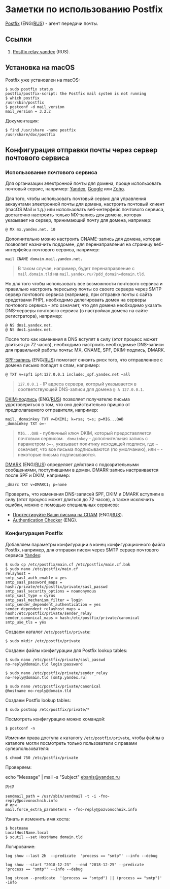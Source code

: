 # Заметки по использованию Postfix

[Postfix](https://en.wikipedia.org/wiki/Postfix) (ENG/[RUS](https://ru.wikipedia.org/wiki/Postfix)) - агент передачи почты.

<!--ts-->
<!--te-->

<a id="links"></a>
## Ссылки

1. [Postfix relay yandex](https://help.ubuntu.ru/wiki/postfix_relay_yandex) (RUS).

<a id="installation"></a>
## Установка на macOS

Postfix уже установлен на macOS:

	$ sudo postfix status
	postfix/postfix-script: the Postfix mail system is not running
	$ which postfix
	/usr/sbin/postfix
	$ postconf -d mail_version
	mail_version = 3.2.2
	
Документация:

	$ find /usr/share -name postfix
	/usr/share/doc/postfix

<a id="configuration"></a>	
## Конфигурация отправки почты через сервер почтового сервиса

### Использование почтового сервиса

Для организации электронной почты для домена, проще использовать почтовый сервис, например: [Yandex](https://yandex.ru/support/pdd/), [Google](https://support.google.com/a#topic=2426592) или [Zoho](https://www.zoho.com/mail/help/).

Для того, чтобы использовать почтовый сервис для управления аккаунтами электронной почты для домена, настроить почтовый клиент (macOS Mail и т.д.) или использовать веб-интерфейс почтового сервиса, достаточно настроить только MX-запись для домена, которая указывает на сервер, принимающий почту для домена, например:

	@ MX mx.yandex.net. 10
	
Дополнительно можно настроить CNAME-запись для домена, которая позволяет назначить поддомен, для перенаправления на страницу веб-интерфейса почтового сервиса, например:

	mail CNAME domain.mail.yandex.net.
	
> В таком случае, например, будет перенаправление с `mail.domain.tld` на `mail.yandex.ru/?pdd_domain=domain.tld`.

Но для того чтобы использовать все возможности почтового сервиса и правильно настроить пересылку почты со своего сервера через SMTP сервер почтового сервиса (например, при отправке почты с сайта средствами PHP), необходимо делегировать домен на серверы почтового сервиса - это означает, что для домена необходимо указать DNS-серверы почтового сервиса (в настройках домена на сайте регистратора), например:
	
	@ NS dns1.yandex.net.
	@ NS dns1.yandex.net.

После того как изменения в DNS вступят в силу (этот процесс может длиться до 72 часов), необходимо настроить необходимые DNS-записи для правильной работы почты: MX, CNAME, SPF, DKIM-подпись, DMARK.

[SPF-запись](https://en.wikipedia.org/wiki/Sender_Policy_Framework) (ENG/[RUS](https://ru.wikipedia.org/wiki/Sender_Policy_Framework)) помогает снизить риск того, что отправленное с домена письмо попадет в спам, например:

	@ TXT v=spf1 ip4:127.0.0.1 include:_spf.yandex.net ~all

> `127.0.0.1` - IP адреса сервера, который указывается в соответствующей DNS-записи для домена `@ A
127.0.0.1`.

[DKIM-подпись](https://en.wikipedia.org/wiki/DomainKeys_Identified_Mail) (ENG/[RUS](https://ru.wikipedia.org/wiki/DomainKeys_Identified_Mail)) позволяет получателю письма удостовериться в том, что оно действительно пришло от предполагаемого отправителя, например:

	mail._domainkey TXT v=DKIM1; k=rsa; t=s; p=MIG...QAB
	_domainkey TXT o=-
	
> `MIG...QAB` - публичный ключ DKIM, который предоставляется почтовым сервисом.
> `_domainkey` - дополнительная запись с параметром `o=-`, указывает политику исходящей подписи, где `~` означает, что все письма подписываются (по умолчанию), или `~` - некоторые письма подписываются.  

[DMARK](https://en.wikipedia.org/wiki/DMARC) (ENG/[RUS](https://ru.wikipedia.org/wiki/DMARC)) определяет действия с подозрительными сообщениями, поступившими в домен. DMARK-запись настраивается после SPF и DKIM, например:

	_dmarc TXT v=DMARC1; p=none

Проверить, что изменения DNS-записей SPF, DKIM и DMARK вступили в силу (этот процесс может длиться до 72 часов), а также исключить ошибки, можно с помощью специальных сервисов:

- [Протестируйте Ваши письма на СПАМ](https://www.mail-tester.com/) (ENG/[RUS](https://www.mail-tester.com/?lang=ru)).
- [Authentication Checker](https://port25.com/authentication-checker/) (ENG).

### Конфигурация Postfix

Добавляем параметры конфигурации в конец конфигурационного файла Postfix, например, для отправки писем через SMTP сервер почтового сервиса [Yandex](https://yandex.ru/support/pdd/):

	$ sudo cp /etc/postfix/main.cf /etc/postfix/main.cf.bak
	$ sudo nano /etc/postfix/main.cf
	relayhost =
	smtp_sasl_auth_enable = yes
	smtp_sasl_password_maps = hash:/private/etc/postfix/private/sasl_passwd
	smtp_sasl_security_options = noanonymous
	smtp_sasl_type = cyrus
	smtp_sasl_mechanism_filter = login
	smtp_sender_dependent_authentication = yes
	sender_dependent_relayhost_maps = hash:/etc/postfix/private/sender_relay
	sender_canonical_maps = hash:/etc/postfix/private/canonical
	smtp_use_tls = yes
	
Создаем каталог `/etc/postfix/private`:

	$ sudo mkdir /etc/postfix/private
	
Создаем файлы конфигурации для Postfix lookup tables:
	
	$ sudo nano /etc/postfix/private/sasl_passwd
	no-reply@domain.tld login:password
	
	$ sudo nano /etc/postfix/private/sender_relay
	no-reply@domain.tld [smtp.yandex.ru]
	
	$ sudo nano /etc/postfix/private/canonical
	@hostname no-reply@domain.tld
	
Создаем Postfix lookup tables:
	
	$ sudo postmap /etc/postfix/private/*

Посмотреть конфигурацию можно командой:

	$ postconf -n

Изменим права доступа к каталогу `/etc/postfix/private`, чтобы файлы в каталоге могли посмотреть только пользователи с правами суперпользователя:

	$ chmod 750 /etc/postfix/private


Проверяем:

echo "Message" | mail -s "Subject" ebanis@yandex.ru

PHP

	sendmail_path = /usr/sbin/sendmail -t -i -fno-	reply@pozvonochnik.info
	# или
	mail.force_extra_parameters = -fno-reply@pozvonochnik.info


Узнать и изменить имя хоста:

	$ hostname
	LocalHostName.local
	$ scutil --set HostName domain.tld

Логирование:

	log show --last 2h  --predicate  'process == "smtp"' --info --debug
	
	log show --start "2018-12-23"  --end "2018-12-25" --predicate  'process == "smtp"' --info --debug
	
	log stream --predicate  '(process == "smtpd") || (process == "smtp")' -info


	

